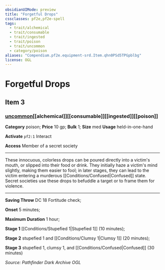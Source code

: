 ```yaml
---
obsidianUIMode: preview
title: "Forgetful Drops"
cssclasses: pf2e,pf2e-spell
tags:
  - trait/alchemical
  - trait/consumable
  - trait/ingested
  - trait/poison
  - trait/uncommon
  - category/poison
aliases: "Compendium.pf2e.equipment-srd.Item.qhn0PSd5TPGpblbg"
license: OGL
---
```

# Forgetful Drops
## Item 3
### [uncommon](uncommon "Uncommon Rarity Trait")[[alchemical]][[consumable]][[ingested]][[poison]]

**Category** poison; 
**Price** 10 gp; 
**Bulk** 1; **Size** med
**Usage** held-in-one-hand

**Activate** `pf2:1` Interact

**Access** Member of a secret society

* * *

These innocuous, colorless drops can be poured directly into a victim's mouth, or slipped into their food or drink. They initially haze a victim's mind slightly, making them easier to fool; in later stages, they can lead to the victim entering a murderous [[Conditions/Confused|Confused]] state. Secret societies use these drops to befuddle a target or to frame them for violence.

* * *

**Saving Throw** DC 18 Fortitude check;

**Onset** 5 minutes;

**Maximum Duration** 1 hour;

**Stage 1** [[Conditions/Stupefied 1|Stupefied 1]] (10 minutes);

**Stage 2** stupefied 1 and [[Conditions/Clumsy 1|Clumsy 1]] (20 minutes);

**Stage 3** stupefied 1, clumsy 1, and [[Conditions/Confused|Confused]] (30 minutes)

*Source: Pathfinder Dark Archive*
*OGL*